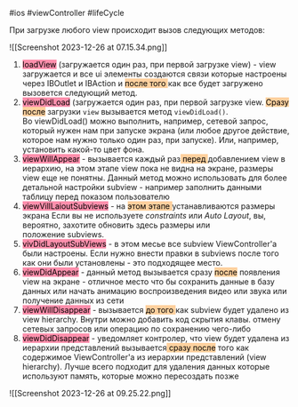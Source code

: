 #ios #viewController #lifeCycle 

При загрузке любого view происходит вызов следующих методов:

![[Screenshot 2023-12-26 at 07.15.34.png]]


1. <mark style="background: #FF5582A6;">loadView</mark> (загружается один раз, при первой загрузке view) - view загружается и все ui элементы создаются связи которые настроены через IBOutlet и IBAction и <mark style="background: #FFB86CA6;">после того </mark>как все будет загружено вызовется следующий метод.
2. <mark style="background: #FF5582A6;">viewDidLoad</mark> (загружается один раз, при первой загрузке view. <mark style="background: #FFB86CA6;">Сразу после</mark> загрузки `view` вызывается метод `viewDidLoad()`. Во viewDidLoad() можно выполнить, например, сетевой запрос, который нужен нам при запуске экрана (или любое другое действие, которое нам нужно только один раз, при запуске). Или, например, установить какой-то цвет фона.
3. <mark style="background: #FF5582A6;">viewWillAppear</mark> - вызывается каждый раз<mark style="background: #FFB86CA6;"> перед </mark>добавлением view в иерархию, на этом этапе view пока не видна на экране, размеры view еще не понятны. Данный метод можно использовать для более детальной настройки subview - например заполнить данными таблицу перед показом пользователю
4. <mark style="background: #FF5582A6;">viewVillLaioutSubviews</mark> - на <mark style="background: #FFB86CA6;">этом этапе </mark>устанавливаются размеры экрана Если вы не используете _constraints_ или _Auto Layout_, вы, вероятно, захотите обновить здесь размеры или положение subviews.
5. <mark style="background: #FF5582A6;">vivDidLayoutSubViews</mark> - в этом месье все subview ViewController'a были настроены. Если нужно внести правки в subviews после того как они были установлены - это подходящее место.
6. <mark style="background: #FF5582A6;">viewDidAppear</mark> - данный метод вызывается сразу <mark style="background: #FFB86CA6;">после</mark> появления view на экране - отличное место что бы сохранить данные в базу данных или начать анимацию воспроизведения видео или звука или получение данных из сети
7. <mark style="background: #FF5582A6;">viewWillDisappear</mark>  - вызывается <mark style="background: #FFB86CA6;">до того </mark>как subview будет удалено из view hierarchy. Внутри можно добавить код скрытия клавы. отмену сетевых запросов или операцию по сохранению чего-либо
8. <mark style="background: #FF5582A6;">viewDidDisappear</mark> - уведомляет контролер, что view будет удалена из иерархии представлений вызывается<mark style="background: #FFB86CA6;"> сразу после</mark> того как содержимое ViewController'a из иерархии представлений (view hierarchy). Лучше всего подходит для удаления данных которые используют память, которые можно пересоздать позже


![[Screenshot 2023-12-26 at 09.25.22.png]]